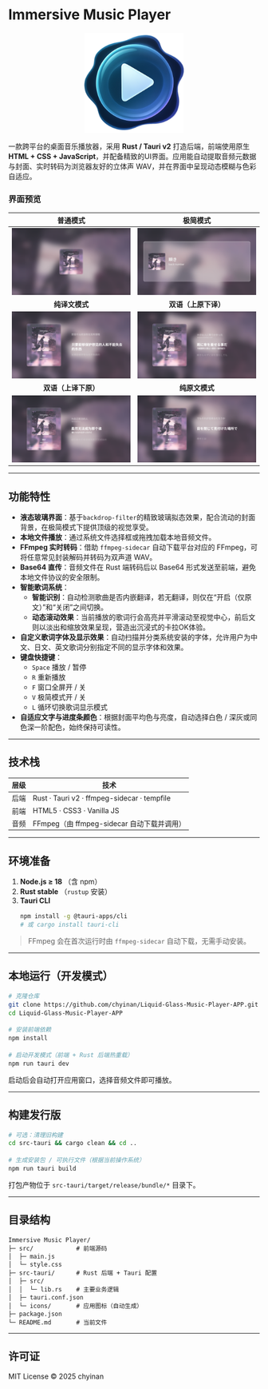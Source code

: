 # Immersive Music Player
<p align="center">
  <img src="./app-icon.png" alt="App Icon" width="200"/>
</p>

一款跨平台的桌面音乐播放器，采用 **Rust / Tauri v2** 打造后端，前端使用原生 **HTML + CSS + JavaScript**，并配备精致的UI界面。应用能自动提取音频元数据与封面、实时转码为浏览器友好的立体声 WAV，并在界面中呈现动态模糊与色彩自适应。

### 界面预览

| 普通模式 | 极简模式 |
|:---:|:---:|
| ![普通模式](./screenshot.png) | ![极简模式](./screenshot2.png) |
| **纯译文模式** | **双语（上原下译）** |
| ![纯译文模式](./screenshot3.png) | ![双语（上原下译）](./screenshot4.png) |
| **双语（上译下原）** | **纯原文模式** |
| ![双语（上译下原）](./screenshot5.png) | ![纯原文模式](./screenshot6.png) |

---

## 功能特性

- **液态玻璃界面**：基于`backdrop-filter`的精致玻璃拟态效果，配合流动的封面背景，在极简模式下提供顶级的视觉享受。
- **本地文件播放**：通过系统文件选择框或拖拽加载本地音频文件。
- **FFmpeg 实时转码**：借助 `ffmpeg-sidecar` 自动下载平台对应的 FFmpeg，可将任意常见封装解码并转码为双声道 WAV。
- **Base64 直传**：音频文件在 Rust 端转码后以 Base64 形式发送至前端，避免本地文件协议的安全限制。
- **智能歌词系统**：
  - **智能识别**：自动检测歌曲是否内嵌翻译，若无翻译，则仅在“开启（仅原文）”和“关闭”之间切换。
  - **动态滚动效果**：当前播放的歌词行会高亮并平滑滚动至视觉中心，前后文则以淡出和缩放效果呈现，营造出沉浸式的卡拉OK体验。
- **自定义歌词字体及显示效果**：自动扫描并分类系统安装的字体，允许用户为中文、日文、英文歌词分别指定不同的显示字体和效果。
- **键盘快捷键**：
  - `Space` 播放 / 暂停
  - `R` 重新播放
  - `F` 窗口全屏开 / 关
  - `V` 极简模式开 / 关
  - `L` 循环切换歌词显示模式
- **自适应文字与进度条颜色**：根据封面平均色与亮度，自动选择白色 / 深灰或同色深一阶配色，始终保持可读性。

---

## 技术栈

| 层级 | 技术 |
|------|---------------------------------------------------------------|
| 后端 | Rust · Tauri v2 · ffmpeg-sidecar · tempfile |
| 前端 | HTML5 · CSS3 · Vanilla JS |
| 音频 | FFmpeg（由 ffmpeg-sidecar 自动下载并调用） |

---

## 环境准备

1. **Node.js ≥ 18** （含 npm）
2. **Rust stable** （`rustup` 安装）
3. **Tauri CLI**
   ```bash
   npm install -g @tauri-apps/cli
   # 或 cargo install tauri-cli
   ```
> FFmpeg 会在首次运行时由 `ffmpeg-sidecar` 自动下载，无需手动安装。

---

## 本地运行（开发模式）

```bash
# 克隆仓库
git clone https://github.com/chyinan/Liquid-Glass-Music-Player-APP.git
cd Liquid-Glass-Music-Player-APP

# 安装前端依赖
npm install

# 启动开发模式（前端 + Rust 后端热重载）
npm run tauri dev
```
启动后会自动打开应用窗口，选择音频文件即可播放。

---

## 构建发行版

```bash
# 可选：清理旧构建
cd src-tauri && cargo clean && cd ..

# 生成安装包 / 可执行文件（根据当前操作系统）
npm run tauri build
```
打包产物位于 `src-tauri/target/release/bundle/*` 目录下。

---

## 目录结构

```
Immersive Music Player/
├─ src/            # 前端源码
│  ├─ main.js
│  └─ style.css
├─ src-tauri/      # Rust 后端 + Tauri 配置
│  ├─ src/
│  │  └─ lib.rs    # 主要业务逻辑
│  ├─ tauri.conf.json
│  └─ icons/       # 应用图标（自动生成）
├─ package.json
└─ README.md       # 当前文件
```

---


## 许可证

MIT License © 2025 chyinan